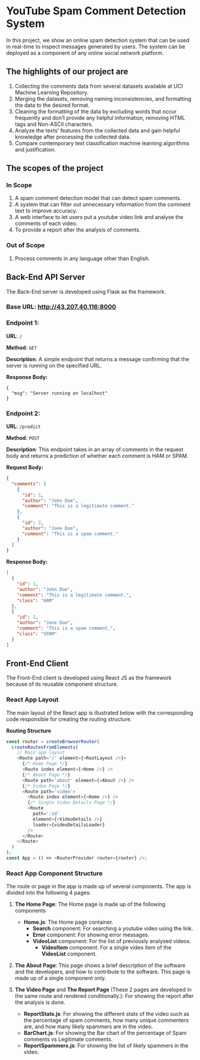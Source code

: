 # YouTube Spam Comment Detection System

In this project, we show an online spam detection system that can be used in real-time to inspect messages generated by users. The system can be deployed as a component of any online social network platform.

## The highlights of our project are

1. Collecting the comments data from several datasets available at UCI Machine Learning Repository.
2. Merging the datasets, removing naming inconsistencies, and formatting the data to the desired format.
3. Cleaning the formatting of the data by excluding words that occur frequently and don’t provide any helpful information, removing HTML tags and Non-ASCII characters.
4. Analyze the texts' features from the collected data and gain helpful knowledge after processing the collected data.
5. Compare contemporary text classification machine learning algorithms and justification.

## The scopes of the project

### **In Scope**

1. A spam comment detection model that can detect spam comments.
2. A system that can filter out unnecessary information from the comment text to improve accuracy.
3. A web interface to let users put a youtube video link and analyse the comments of each video.
4. To provide a report after the analysis of comments.

### **Out of Scope**

1. Process comments in any language other than English.

## Back-End API Server

The Back-End server is developed using Flask as the framework.

### **Base URL**: http://43.207.40.116:8000

### **Endpoint 1:**

**URL**: `/`

**Method**: `GET`

**Description**: A simple endpoint that returns a message confirming that the server is running on the specified URL.

**Response Body:**

```
{
  "msg": "Server running on localhost"
}

```

### **Endpoint 2:**

**URL**: `/predict`

**Method**: `POST`

**Description**: This endpoint takes in an array of comments in the request body and returns a prediction of whether each comment is HAM or SPAM.

**Request Body:**

```json
{
  "comments": [
    {
      "id": 1,
      "author": "John Doe",
      "comment": "This is a legitimate comment."
    },
    {
      "id": 2,
      "author": "Jane Doe",
      "comment": "This is a spam comment."
    }
  ]
}
```

**Response Body:**

```json
[
  {
    "id": 1,
    "author": "John Doe",
    "comment": "This is a legitimate comment.",
    "class": "HAM"
  },
  {
    "id": 2,
    "author": "Jane Doe",
    "comment": "This is a spam comment.",
    "class": "SPAM"
  }
]
```

## Front-End Client

The Front-End client is developed using React JS as the framework because of its reusable component structure.

### **React App Layout**

The main layout of the React app is illustrated below with the corresponding code responsible for creating the routing structure.

**Routing Structure**

```js
const router = createBrowserRouter(
  createRoutesFromElements(
    // Main app layout
    <Route path='/' element={<RootLayout />}>
      {/* Home Page */}
      <Route index element={<Home />} />
      {/* About Page */}
      <Route path='about' element={<About />} />
      {/* Video Page */}
      <Route path='video'>
        <Route index element={<Home />} />
        {/* Single Video Details Page */}
        <Route
          path=':id'
          element={<VideoDetails />}
          loader={videoDetailsLoader}
        />
      </Route>
    </Route>
  )
);
const App = () => <RouterProvider router={router} />;
```

### **React App Component Structure**

The route or page in the app is made up of several components. The app is divided into the following 4 pages:

1. **The Home Page**: The Home page is made up of the following components

   - **Home.js**: The Home page container.
     - **Search** component: For searching a youtube video using the link.
     - **Error** component: For showing error messages.
     - **VideoList** component: For the list of previously analysed videos.
       - **VideoItem** component: For a single video item of the **VideoList** component.

2. **The About Page**: This page shows a brief description of the software and the developers, and how to contribute to the software. This page is made up of a single component only.

3. **The Video Page** and **The Report Page** (These 2 pages are developed in the same route and rendered conditionally.): For showing the report after the analysis is done.

   - **ReportStats.js**: For showing the different stats of the video such as the percentage of spam comments, how many unique commenters are, and how many likely spammers are in the video.
   - **BarChart.js**: For showing the Bar chart of the percentage of Spam comments vs Legitimate comments.
   - **ReportSpammers.js**: For showing the list of likely spammers in the video.

